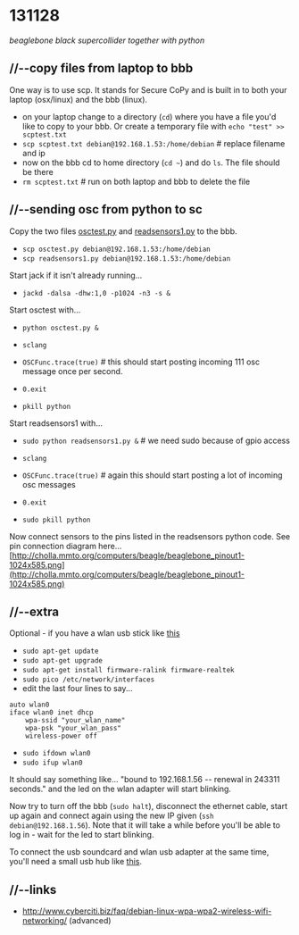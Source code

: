 131128
======

_beaglebone black supercollider together with python_

//--copy files from laptop to bbb
---------------------------------
One way is to use scp. It stands for Secure CoPy and is built in to both your laptop (osx/linux) and the bbb (linux).

* on your laptop change to a directory (`cd`) where you have a file you'd like to copy to your bbb. Or create a temporary file with `echo "test" >> scptest.txt`
* `scp scptest.txt debian@192.168.1.53:/home/debian` # replace filename and ip
* now on the bbb cd to home directory (`cd ~`) and do `ls`. The file should be there
* `rm scptest.txt` # run on both laptop and bbb to delete the file

//--sending osc from python to sc
---------------------------------
Copy the two files [osctest.py](https://raw.github.com/redFrik/udk10-Embedded_Systems/master/udk131128/osctest.py) and [readsensors1.py](https://raw.github.com/redFrik/udk10-Embedded_Systems/master/udk131128/readsensors1.py) to the bbb.

* `scp osctest.py debian@192.168.1.53:/home/debian`
* `scp readsensors1.py debian@192.168.1.53:/home/debian`

Start jack if it isn't already running...

* `jackd -dalsa -dhw:1,0 -p1024 -n3 -s &`

Start osctest with...

* `python osctest.py &`
* `sclang`
* `OSCFunc.trace(true)` # this should start posting incoming 111 osc message once per second.

* `0.exit`
* `pkill python`

Start readsensors1 with...

* `sudo python readsensors1.py &` # we need sudo because of gpio access
* `sclang`
* `OSCFunc.trace(true)` # again this should start posting a lot of incoming osc messages

* `0.exit`
* `sudo pkill python`

Now connect sensors to the pins listed in the readsensors python code. See pin connection diagram here... [http://cholla.mmto.org/computers/beagle/beaglebone_pinout1-1024x585.png](http://cholla.mmto.org/computers/beagle/beaglebone_pinout1-1024x585.png)

//--extra
---------
Optional - if you have a wlan usb stick like [this](http://www.reichelt.de/WLAN-Adapter/LOGILINK-WL0084B/3/index.html?&ACTION=3&LA=5&ARTICLE=120745&GROUPID=770&artnr=LOGILINK+WL0084B)

* `sudo apt-get update`
* `sudo apt-get upgrade`
* `sudo apt-get install firmware-ralink firmware-realtek`
* `sudo pico /etc/network/interfaces`
* edit the last four lines to say...

```
auto wlan0
iface wlan0 inet dhcp
	wpa-ssid "your_wlan_name"
	wpa-psk "your_wlan_pass"
	wireless-power off
```

* `sudo ifdown wlan0`
* `sudo ifup wlan0`

It should say something like... "bound to 192.168.1.56 -- renewal in 243311 seconds." and the led on the wlan adapter will start blinking.

Now try to turn off the bbb (`sudo halt`), disconnect the ethernet cable, start up again and connect again using the new IP given (`ssh debian@192.168.1.56`). Note that it will take a while before you'll be able to log in - wait for the led to start blinking.

To connect the usb soundcard and wlan usb adapter at the same time, you'll need a small usb hub like [this](http://www.reichelt.de/USB-Hubs/MANHATTAN-160599/3//index.html?ARTICLE=94684).

//--links
---------
* <http://www.cyberciti.biz/faq/debian-linux-wpa-wpa2-wireless-wifi-networking/> (advanced)
